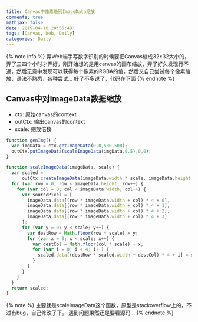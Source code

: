 ```yaml
---
title: Canvas中像素级别ImageData缩放
comments: true
mathjax: false
date: 2019-04-10 20:56:48
tags: [Canvas, Web, Daily]
categories: Daily
---
```


<meta name="referrer" content="no-referrer" />

{% note info %}
弄Web端手写数字识别的时候要把Canvas缩成32\*32大小的，弄了三四个小时才弄好，刚开始想的是用canvas的画布缩放，弄了好久发现行不通，然后无意中发现可以获得每个像素的RGBA的值，然后又自己尝试每个像素缩放，语法不熟悉，各种尝试...
好了不多说了，代码在下面
{% endnote %}
<!--more-->

## Canvas中对ImageData数据缩放
- ctx: 原始canvas的context
- outCtx: 输出canvas的context
- scale: 缩放倍数

```javascript
function genImg() {
  var imgData = ctx.getImageData(0,0,500,500);
  outCtx.putImageData(scaleImageData(imgData,0.5),0,0);
}

function scaleImageData(imageData, scale) {
  var scaled =
      outCtx.createImageData(imageData.width * scale, imageData.height * scale);
  for (var row = 0; row < imageData.height; row++) {
    for (var col = 0; col < imageData.width; col++) {
      var sourcePixel = [
        imageData.data[(row * imageData.width + col) * 4 + 0],
        imageData.data[(row * imageData.width + col) * 4 + 1],
        imageData.data[(row * imageData.width + col) * 4 + 2],
        imageData.data[(row * imageData.width + col) * 4 + 3]
      ];
      for (var y = 0; y < scale; y++) {
        var destRow = Math.floor(row * scale) + y;
        for (var x = 0; x < scale; x++) {
          var destCol = Math.floor(col * scale) + x;
          for (var i = 0; i < 4; i++) {
            scaled.data[(destRow * scaled.width + destCol) * 4 + i] = sourcePixel[i];
          }
        }
      }
    }
  }
  return scaled;
}
```

{% note %}
主要就是scaleImageData这个函数，原型是stackoverflow上的，不过有bug，自己修改了下。
遇到问题果然还是要看源码...
{% endnote %}
